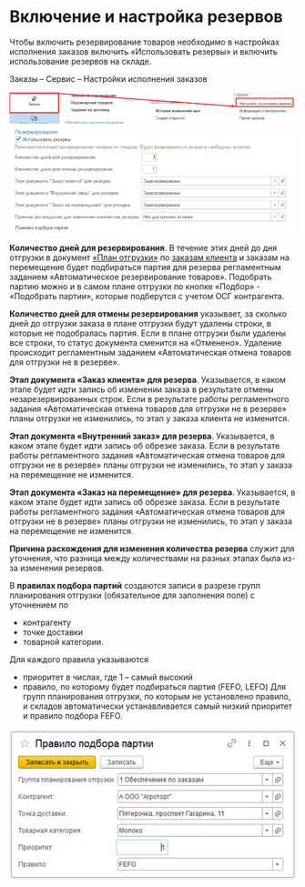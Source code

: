 # Включение и настройка резервов

Чтобы включить резервирование товаров необходимо в настройках исполнения заказов включить «Использовать резервы» и включить использование резервов на складе.

Заказы – Сервис – Настройки исполнения заказов

[![1][1]][1]
[![2][2]][2]

**Количество дней для резервирования**. В течение этих дней до дня отгрузки в документ [«План отгрузки»](../../FormationOfShipments/PlanningOfShipments/CreationOfPlansForShipment.md) по [заказам клиента](../../FormationOfOrders/CustomerOrder.md) и заказам на перемещение будет подбираться партия для резерва регламентным заданием «Автоматическое резервирование товаров». Подобрать партию можно и в самом плане отгрузки по кнопке «Подбор» - «Подобрать партии», которые подберутся с учетом ОСГ контрагента.

**Количество дней для отмены резервирования** указывает, за сколько дней до отгрузки заказа в плане отгрузки будут удалены строки, в которые не подобралась партия. Если в плане отгрузки были удалены все строки, то статус документа сменится на «Отменено». Удаление происходит регламентным заданием «Автоматическая отмена товаров для отгрузки не в резерве». 

**Этап документа «Заказ клиента» для резерва**. Указывается, в каком этапе будет идти запись об изменении заказа в результате отмены незарезервированных строк. Если в результате работы регламентного задания «Автоматическая отмена товаров для отгрузки не в резерве» планы отгрузки не изменились, то этап у заказа клиента не изменится.

**Этап документа «Внутренний заказ» для резерва**. Указывается, в каком этапе будет идти запись об обрезке заказа. Если в результате работы регламентного задания «Автоматическая отмена товаров для отгрузки не в резерве» планы отгрузки не изменились, то этап у заказа на перемещение не изменится.

**Этап документа «Заказ на перемещение» для резерва**. Указывается, в каком этапе будет идти запись об обрезке заказа. Если в результате работы регламентного задания «Автоматическая отмена товаров для отгрузки не в резерве» планы отгрузки не изменились, то этап у заказа на перемещение не изменится.

**Причина расхождения для изменения количества резерва** служит для уточнения, что разница между количествами на разных этапах была из-за изменения резервов. 

В **правилах подбора партий** создаются записи в разрезе групп планирования отгрузки (обязательное для заполнения поле) с уточнением по  
- контрагенту 
- точке доставки 
- товарной категории. 

Для каждого правила указываются  
- приоритет в числах, где 1 – самый высокий
- правило, по которому будет подбираться партия (FEFO, LEFO)
Для групп планирования отгрузки, по которым не установлено правило, и складов автоматически устанавливается самый низкий приоритет и правило подбора FEFO.

[![3][3]][3]

[1]: 1.png
[2]: 21.png
[3]: 3.png